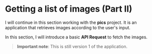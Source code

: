 # Getting a list of images (Part II)

I will continue in this section working with the **pics** project. It is an application that retrieves images according to the user's input.

In this section, I will introduce a basic **API Request** to fetch the images.

> **Important note**: This is still version 1 of the application.